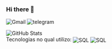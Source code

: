### Hi there 👋

![Gmail](https://img.shields.io/badge/Gmail-D14836?style=for-the-badge&logo=gmail&logoColor=white)
![telegram](https://img.shields.io/badge/Telegram-2CA5E0?style=for-the-badge&logo=telegram&logoColor=white)


![GitHub Stats](https://github-readme-stats.vercel.app/api?username=J0A0-PEDR0&layout=compact&theme=onedark&bg_color=000&border_color=30A3DC&show_icons=true&icon_color=30A3DC&title_color=E94D5F&text_color=FFF)  
Tecnologias no qual utilizo:
<img align ="center" alt="SQL" src="https://img.shields.io/badge/MySQL-00000F?style=for-the-badge&logo=mysql&logoColor=white">
<img align ="center" alt="SQL" src="https://img.shields.io/badge/Spring-6DB33F?style=for-the-badge&logo=spring&logoColor=white">
